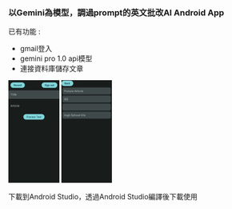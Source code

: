 ### 以Gemini為模型，調過prompt的英文批改AI Android App
已有功能 : 
* gmail登入
* gemini pro 1.0 api模型
* 連接資料庫儲存文章
<img src="https://github.com/Max042004/GeminiWrite/blob/master/461821022_1049338960164562_3753559856151885840_n.jpg"  style="zoom: 20%;" />
<img src="https://github.com/Max042004/GeminiWrite/blob/master/461643008_1585615495723980_890782945257692230_n.jpg"  style="zoom: 20%;" />

下載到Android Studio，透過Android Studio編譯後下載使用

